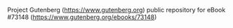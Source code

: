 Project Gutenberg (https://www.gutenberg.org) public repository
for eBook #73148 (https://www.gutenberg.org/ebooks/73148)
